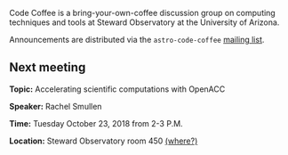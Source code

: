 Code Coffee is a bring-your-own-coffee  discussion group on computing techniques and tools at Steward Observatory at the University of Arizona.

Announcements are distributed via the `astro-code-coffee` [mailing list](https://list.arizona.edu/sympa/info/astro-code-coffee).

## Next meeting

**Topic:** Accelerating scientific computations with OpenACC

**Speaker:** Rachel Smullen

**Time:** Tuesday October 23, 2018 from 2-3 P.M.

**Location:** Steward Observatory room 450 [(where?)](https://maps.arizona.edu/room/?room=0450&bldg=0065.01)